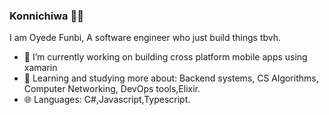 ### Konnichiwa 👋😄

I am Oyede Funbi, A software engineer who just build things tbvh.

- 🔭 I’m currently working on building cross platform mobile apps using xamarin
- 🌱 Learning and studying more about: Backend systems, CS Algorithms, Computer Networking, DevOps tools,Elixir.
- 🌐 Languages: C#,Javascript,Typescript.

